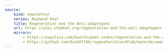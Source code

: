 ```yaml
---
source:
    kind: newsletter
    series: Raymond Peat
    title: Regeneration and the Anti-adaptogens
    url: https://wiki.chadnet.org/regeneration-and-the-anti-adaptogens.pdf
    mirrors:
        - https://expulsia.com/health/peat-index/regeneration-and-the-anti-adaptogens.pdf
        - https://github.com/0x2447196/raypeatarchive/blob/main/documents/newsletters/regeneration-and-the-anti-adaptogens.txt
---
```


